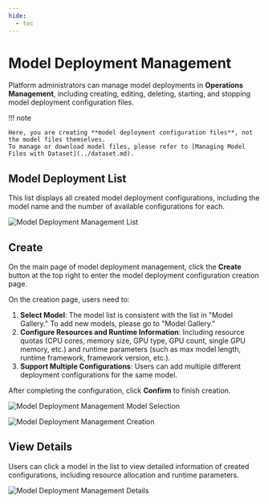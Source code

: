 ```yaml
---
hide:
  - toc
---
```


# Model Deployment Management

Platform administrators can manage model deployments in **Operations Management**, including creating, editing, deleting, starting, and stopping model deployment configuration files.

!!! note

    Here, you are creating **model deployment configuration files**, not the model files themselves.
    To manage or download model files, please refer to [Managing Model Files with Dataset](../dataset.md).

## Model Deployment List

This list displays all created model deployment configurations, including the model name and the number of available configurations for each.

![Model Deployment Management List](images/list.png)

## Create

On the main page of model deployment management, click the **Create** button at the top right to enter the model deployment configuration creation page.

On the creation page, users need to:

1. **Select Model**: The model list is consistent with the list in "Model Gallery." To add new models, please go to "Model Gallery."
2. **Configure Resources and Runtime Information**: Including resource quotas (CPU cores, memory size, GPU type, GPU count, single GPU memory, etc.) and runtime parameters (such as max model length, runtime framework, framework version, etc.).
3. **Support Multiple Configurations**: Users can add multiple different deployment configurations for the same model.

After completing the configuration, click **Confirm** to finish creation.

![Model Deployment Management Model Selection](images/select.png)

![Model Deployment Management Creation](images/create.png)

## View Details

Users can click a model in the list to view detailed information of created configurations, including resource allocation and runtime parameters.

![Model Deployment Management Details](images/xiangqing.png)
